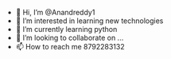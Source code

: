 - 👋 Hi, I’m @Anandreddy1
- 👀 I’m interested in learning new technologies
- 🌱 I’m currently learning python
- 💞️ I’m looking to collaborate on ...
- 📫 How to reach me 8792283132

<!---
Anandreddy1/Anandreddy1 is a ✨ special ✨ repository because its `README.md` (this file) appears on your GitHub profile.
You can click the Preview link to take a look at your changes.
--->
